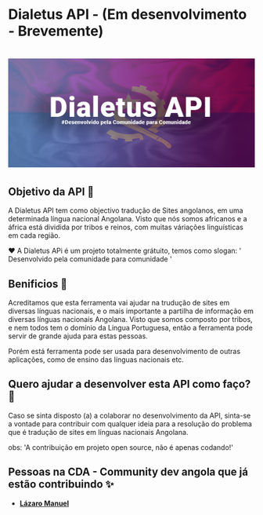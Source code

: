 

 # Dialetus API  - (Em desenvolvimento - Brevemente)

  
 <h1 align = center>
    <img src="imagem/dialetus.png">
</h1>


  ## Objetivo da API 🎯
 
 A Dialetus API tem como objectivo tradução de Sites  angolanos, em uma determinada língua nacional Angolana.
 Visto que nós somos africanos e a áfrica está dividida  por tribos e reinos, com muitas váriações linguísticas em cada região. 


  ❤ A Dialetus APi é um projeto totalmente grátuito, temos como slogan: ' Desenvolvido pela comunidade para comunidade ' 

 ## Benificios 🧿

 Acreditamos que esta ferramenta vai ajudar na trudução de sites em diversas línguas nacionais, e o mais importante
 a partilha de informação em diversas línguas nacionais Angolana. Visto que somos composto por tribos, e nem todos tem o domínio da Lingua Portuguesa, então a ferramenta pode servir de grande ajuda para estas pessoas.

 Porém está ferramenta pode ser usada para desenvolvimento de outras aplicações, como de ensino das línguas nacionais etc.


## Quero ajudar a desenvolver esta API como faço?  📌

Caso se sinta disposto (a) a colaborar no desenvolvimento da API, sinta-se a vontade para contribuir com qualquer ideia para a resolução do problema que é tradução de sites em línguas nacionais Angolana.


obs: 'A contribuição em projeto open source, não é apenas codando!'





## Pessoas na CDA - Community dev angola que já estão contribuindo ✨

- **[Lázaro Manuel](https://github.com/Lazaro-manuel)**
 
